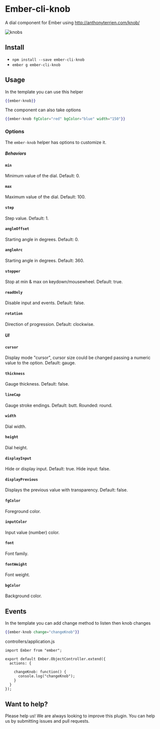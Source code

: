 # Ember-cli-knob

A dial component for Ember using http://anthonyterrien.com/knob/

![knobs](https://cloud.githubusercontent.com/assets/1217730/4590172/64b11862-505c-11e4-8bbd-b3afff08729d.png)


## Install

* `npm install --save ember-cli-knob`
* `ember g ember-cli-knob`

## Usage

In the template you can use this helper
```handlebars
{{ember-knob}}
```

The component can also take options
```handlebars
{{ember-knob fgColor="red" bgColor="blue" width="150"}}
```

### Options ###

The `ember-knob` helper has options to customize it.

##### Behaviors

#### `min` ####

Minimum value of the dial. Default: 0.

#### `max` ####

Maximum value of the dial. Default: 100.

#### `step` ####

Step value. Default: 1.

#### `angleOffset` ####

Starting angle in degrees. Default: 0.

#### `angleArc` ####

Starting angle in degrees. Default: 360.

#### `stopper` ####

Stop at min & max on keydown/mousewheel. Default: true.

#### `readOnly` ####

Disable input and events. Default: false.

#### `rotation` ####

Direction of progression. Default: clockwise.

##### UI

#### `cursor` ####

Display mode "cursor", cursor size could be changed passing a numeric value to the option. Default: gauge.

#### `thickness` ####

Gauge thickness. Default: false.

#### `lineCap` ####

Gauge stroke endings. Default: butt. Rounded: round.

#### `width` ####

Dial width.

#### `height` ####

Dial height.

#### `displayInput` ####

Hide or display input. Default: true. Hide input: false.

#### `displayPrevious` ####

Displays the previous value with transparency. Default: false.

#### `fgColor` ####

Foreground color.

#### `inputColor` ####

Input value (number) color.

#### `font` ####

Font family.

#### `fontWeight` ####

Font weight.

#### `bgColor` ####

Background color.

## Events ##

In the template you can add change method to listen then knob changes
```handlebars
{{ember-knob change="changeKnob"}}
```

controllers/application.js

```
import Ember from "ember";

export default Ember.ObjectController.extend({
  actions: {

    changeKnob: function() {
      console.log("changeKnob");
    }
  }
});
```


## Want to help? ##

Please help us! We are always looking to improve this plugin. You can help us by submitting issues and pull requests.
